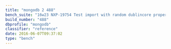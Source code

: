 ```yaml
---
title: "mongodb 2 488"
bench_suite: "16w23 NXP-19754 Test import with random dublincore properties"
build_number: "488"
dbprofile: "mongodb"
classifier: "reference"
date: 2016-06-07T09:37:02
type: "bench"
---
```

